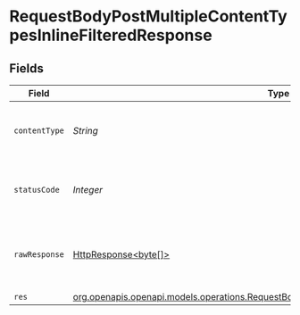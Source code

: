 # RequestBodyPostMultipleContentTypesInlineFilteredResponse


## Fields

| Field                                                                                                                                                                          | Type                                                                                                                                                                           | Required                                                                                                                                                                       | Description                                                                                                                                                                    |
| ------------------------------------------------------------------------------------------------------------------------------------------------------------------------------ | ------------------------------------------------------------------------------------------------------------------------------------------------------------------------------ | ------------------------------------------------------------------------------------------------------------------------------------------------------------------------------ | ------------------------------------------------------------------------------------------------------------------------------------------------------------------------------ |
| `contentType`                                                                                                                                                                  | *String*                                                                                                                                                                       | :heavy_check_mark:                                                                                                                                                             | HTTP response content type for this operation                                                                                                                                  |
| `statusCode`                                                                                                                                                                   | *Integer*                                                                                                                                                                      | :heavy_check_mark:                                                                                                                                                             | HTTP response status code for this operation                                                                                                                                   |
| `rawResponse`                                                                                                                                                                  | [HttpResponse<byte[]>](https://docs.oracle.com/en/java/javase/11/docs/api/java.net.http/java/net/http/HttpResponse.html)                                                       | :heavy_minus_sign:                                                                                                                                                             | Raw HTTP response; suitable for custom response parsing                                                                                                                        |
| `res`                                                                                                                                                                          | [org.openapis.openapi.models.operations.RequestBodyPostMultipleContentTypesInlineFilteredRes](../../models/operations/RequestBodyPostMultipleContentTypesInlineFilteredRes.md) | :heavy_minus_sign:                                                                                                                                                             | OK                                                                                                                                                                             |